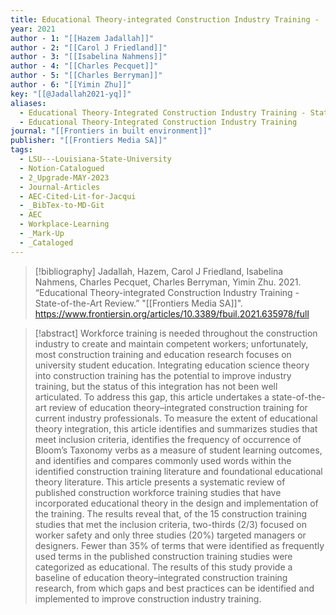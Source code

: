 ```yaml
---
title: Educational Theory-integrated Construction Industry Training -  State-of-the-Art Review
year: 2021
author - 1: "[[Hazem Jadallah]]"
author - 2: "[[Carol J Friedland]]"
author - 3: "[[Isabelina Nahmens]]"
author - 4: "[[Charles Pecquet]]"
author - 5: "[[Charles Berryman]]"
author - 6: "[[Yimin Zhu]]"
key: "[[@Jadallah2021-yq]]"
aliases:
  - Educational Theory-Integrated Construction Industry Training - State-Of-The-Art Review
  - Educational Theory-Integrated Construction Industry Training
journal: "[[Frontiers in built environment]]"
publisher: "[[Frontiers Media SA]]"
tags:
  - LSU---Louisiana-State-University
  - Notion-Catalogued
  - 2_Upgrade-MAY-2023
  - Journal-Articles
  - AEC-Cited-Lit-for-Jacqui
  - _BibTex-to-MD-Git
  - AEC
  - Workplace-Learning
  - _Mark-Up
  - _Cataloged
---
```


> [!bibliography]
> Jadallah, Hazem, Carol J Friedland, Isabelina Nahmens, Charles Pecquet, Charles Berryman, Yimin Zhu. 2021. “Educational Theory-integrated Construction Industry Training -  State-of-the-Art Review.” "[[Frontiers Media SA]]". https://www.frontiersin.org/articles/10.3389/fbuil.2021.635978/full

> [!abstract]
> Workforce training is needed throughout the construction industry to create and maintain competent workers; unfortunately, most construction training and education research focuses on university student education. Integrating education science theory into construction training has the potential to improve industry training, but the status of this integration has not been well articulated. To address this gap, this article undertakes a state-of-the-art review of education theory–integrated construction training for current industry professionals. To measure the extent of educational theory integration, this article identifies and summarizes studies that meet inclusion criteria, identifies the frequency of occurrence of Bloom’s Taxonomy verbs as a measure of student learning outcomes, and identifies and compares commonly used words within the identified construction training literature and foundational educational theory literature. This article presents a systematic review of published construction workforce training studies that have incorporated educational theory in the design and implementation of the training. The results reveal that, of the 15 construction training studies that met the inclusion criteria, two-thirds (2/3) focused on worker safety and only three studies (20\%) targeted managers or designers. Fewer than 35\% of terms that were identified as frequently used terms in the published construction training studies were categorized as educational. The results of this study provide a baseline of education theory–integrated construction training research, from which gaps and best practices can be identified and implemented to improve construction industry training.
